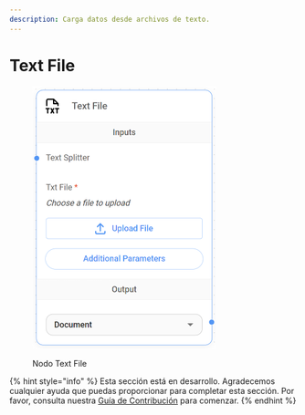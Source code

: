 ```yaml
---
description: Carga datos desde archivos de texto.
---
```


# Text File

<figure><img src="../../../../.gitbook/assets/image (89).png" alt="" width="322"><figcaption><p>Nodo Text File</p></figcaption></figure>

{% hint style="info" %}
Esta sección está en desarrollo. Agradecemos cualquier ayuda que puedas proporcionar para completar esta sección. Por favor, consulta nuestra [Guía de Contribución](../../../../contributing/) para comenzar.
{% endhint %}
